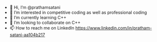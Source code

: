- 👋 Hi, I’m @prathamsatani
- 👀 I’m interested in competitive coding as well as professional coding
- 🌱 I’m currently learning C++
- 💞️ I’m looking to collaborate on C++
- 📫 How to reach me on LinkedIn https://www.linkedin.com/in/pratham-satani-aa104b217


